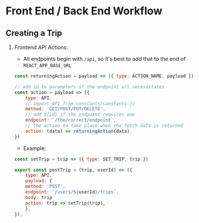 # Front End / Back End Workflow

## Creating a Trip

1. Frontend API Actions:

    - All endpoints begin with `/api`, so it's best to add that to the end of `REACT_APP_BASE_URL`

    ```js
    const returningAction = payload => ({ type: ACTION_NAME, payload })

    // add id to parameters if the endpoint url necessitates
    const action = payload => ({
        type: API,
        // import API from constants/constants.js
        method: 'GET/POST/PUT/DELETE',
        // add ${id} if the endpoint requires one
        endpoint: `/the/correct/endpoint`,
        // The action to take place when the fetch data is returned
        action: (data) => returningAction(data)
    })
    ```

    - Example:

    ```js
    const setTrip = trip => ({ type: SET_TRIP, trip })

    export const postTrip = (trip, userId) => ({
        type: API,
        payload: {
        method: 'POST',
        endpoint: `/users/${userId}/trips`,
        body: trip
        action: trip => setTrip(trip),
        },
    });
    ```

